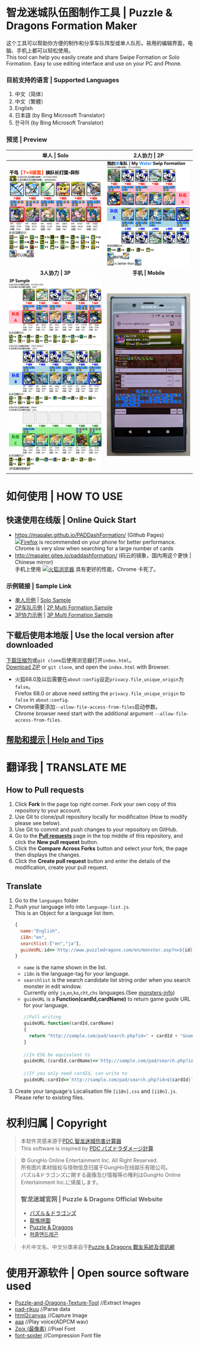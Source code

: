 ﻿智龙迷城队伍图制作工具 | Puzzle & Dragons Formation Maker
======
这个工具可以帮助你方便的制作和分享车队阵型或单人队形。易用的编辑界面，电脑、手机上都可以轻松使用。   
This tool can help you easily create and share Swipe Formation or Solo Formation. Easy to use editing interface and use on your PC and Phone.

### 目前支持的语言 | Supported Languages
1. 中文（简体）
1. 中文（繁體）
1. English
1. 日本語 (by Bing Microsoft Translator)
1. 한국어 (by Bing Microsoft Translator)

### 预览 \| Preview

| **单人 \| Solo** | **2人协力 \| 2P** |
| :---: | :---: |
| ![单人界面预览](document/preview-capture-1p.png) | ![2人协力界面预览](document/preview-capture-2p.png) |
| **3人协力 \| 3P** | **手机 \| Mobile**  |
| ![3人协力界面预览](document/preview-capture-3p.png) | ![手机端预览](document/preview-mobile.jpg) |


# 如何使用 | HOW TO USE
## 快速使用在线版 | Online Quick Start
* <https://mapaler.github.io/PADDashFormation/> (Github Pages)  
[![](https://www.mozilla.org/media/img/firefox/favicon.ico)Firefox](https://www.mozilla.org/firefox/new/) is recommended on your phone for better performance. Chrome is very slow when searching for a large number of cards
* http://mapaler.gitee.io/paddashformation/ (码云的镜象，国内用这个更快 | Chinese mirror)  
手机上使用 [![](https://www.mozilla.org/media/img/firefox/favicon.ico)火狐浏览器](https://www.mozilla.org/firefox/new/) 具有更好的性能，Chrome 卡死了。

### 示例链接 | Sample Link
  * [单人示例](http://mapaler.gitee.io/paddashformation/solo.html?d={"t"%3A"千鸟^ff3600^【7×6版面】^p换队长打里·异形"%2C"d"%3A"%25{m5537}可以换%25{m3524}"%2C"f"%3A[[[[5537%2C110%2C9%2C99%2C[18%2C11%2C11%2C10%2C11]%2C1]%2C[5141%2C110%2C9%2C99%2C[11%2C11%2C11%2C11%2C11%2C10]%2C2]%2C[5004%2C110%2C9%2C99%2C[19%2C19%2C11%2C11]%2C0]%2C[5658%2C110%2C9%2C99%2C[19%2C11%2C11%2C11%2C11]%2C0]%2C[3898%2C110%2C9%2C99%2C[25%2C11%2C11%2C11%2C11]%2C0]%2C[5658%2C110%2C9%2C99%2C[19%2C19%2C11%2C11]%2C2]]%2C[[5573%2C1%2C7%2C99]%2C[5591%2C1%2C6%2C99]%2C[5582%2C1%2C6]%2C[5656%2C1%2C6]%2C[4897%2C99%2C5%2C99]%2C[5420%2C99%2C5%2Cnull%2Cnull%2Cnull%2C1]]]]%2C"b"%3A13}) | [Solo Sample](//mapaler.github.io/PADDashFormation/solo.html?d={"t"%3A"千鸟^ff3600^【7×6版面】^p换队长打里·异形"%2C"d"%3A"%25{m5537}可以换%25{m3524}"%2C"f"%3A[[[[5537%2C110%2C9%2C99%2C[18%2C11%2C11%2C10%2C11]%2C1]%2C[5141%2C110%2C9%2C99%2C[11%2C11%2C11%2C11%2C11%2C10]%2C2]%2C[5004%2C110%2C9%2C99%2C[19%2C19%2C11%2C11]%2C0]%2C[5658%2C110%2C9%2C99%2C[19%2C11%2C11%2C11%2C11]%2C0]%2C[3898%2C110%2C9%2C99%2C[25%2C11%2C11%2C11%2C11]%2C0]%2C[5658%2C110%2C9%2C99%2C[19%2C19%2C11%2C11]%2C2]]%2C[[5573%2C1%2C7%2C99]%2C[5591%2C1%2C6%2C99]%2C[5582%2C1%2C6]%2C[5656%2C1%2C6]%2C[4897%2C99%2C5%2C99]%2C[5420%2C99%2C5%2Cnull%2Cnull%2Cnull%2C1]]]]%2C"b"%3A13})
  * [2P车队示例](http://mapaler.gitee.io/paddashformation/multi.html?d={"t"%3A"我的^2288FF^水^p车队%20|%20My%20^2288FF^Water^p%20Swip%20Formation"%2C"d"%3A"%25{m2186}最好换%25{m4877}\n%25{m4877}%20is%20better%20than%20%25{m2186}"%2C"f"%3A[[[[4691%2C104%2C9%2C99%2C[19%2C19%2C11%2C11]%2C1]%2C[2186%2C101%2C8%2C99%2C[20%2C20%2C20]%2C0]%2C[4877%2C101%2C9%2C99%2C[19%2C19%2C11%2C11]]%2C[4793%2C99%2C7%2C99]%2C[4877%2C101%2C9%2C99%2C[23%2C23%2C11%2C11]]]%2C[[4252%2C38%2C9]%2C[4394%2C1%2C3%2Cnull%2Cnull%2Cnull%2C1]%2C[4394%2C1%2C3%2Cnull%2Cnull%2Cnull%2C1]%2C[4155%2C1%2C7%2Cnull%2Cnull%2Cnull%2C1]%2C[4394%2C1%2C3%2Cnull%2Cnull%2Cnull%2C1]]]%2C[[[4691%2C110%2C9%2C99%2C[19%2C19%2C11%2C11]%2C1]%2C[4877%2C102%2C9%2C99%2C[19%2C19%2C11%2C11]]%2C[4877%2C101%2C9%2C99%2C[23%2C23%2C11%2C11]]%2C[4793%2C99%2C7%2C99%2C[21%2C21%2C21]]%2C[2186%2C101%2C8%2C99%2Cnull%2C0]]%2C[[4394%2C12%2C3%2Cnull%2Cnull%2Cnull%2C1]%2C[4394%2C1%2C3%2Cnull%2Cnull%2Cnull%2C1]%2C[4394%2C1%2C3%2C99%2Cnull%2Cnull%2C1]%2C[4155%2C1%2C7%2Cnull%2Cnull%2Cnull%2C1]%2C[4394%2C1%2C3%2Cnull%2Cnull%2Cnull%2C1]]]]}) | [2P Multi Formation Sample](//mapaler.github.io/PADDashFormation/multi.html?d={"t"%3A"我的^2288FF^水^p车队%20|%20My%20^2288FF^Water^p%20Swip%20Formation"%2C"d"%3A"%25{m2186}最好换%25{m4877}\n%25{m4877}%20is%20better%20than%20%25{m2186}"%2C"f"%3A[[[[4691%2C104%2C9%2C99%2C[19%2C19%2C11%2C11]%2C1]%2C[2186%2C101%2C8%2C99%2C[20%2C20%2C20]%2C0]%2C[4877%2C101%2C9%2C99%2C[19%2C19%2C11%2C11]]%2C[4793%2C99%2C7%2C99]%2C[4877%2C101%2C9%2C99%2C[23%2C23%2C11%2C11]]]%2C[[4252%2C38%2C9]%2C[4394%2C1%2C3%2Cnull%2Cnull%2Cnull%2C1]%2C[4394%2C1%2C3%2Cnull%2Cnull%2Cnull%2C1]%2C[4155%2C1%2C7%2Cnull%2Cnull%2Cnull%2C1]%2C[4394%2C1%2C3%2Cnull%2Cnull%2Cnull%2C1]]]%2C[[[4691%2C110%2C9%2C99%2C[19%2C19%2C11%2C11]%2C1]%2C[4877%2C102%2C9%2C99%2C[19%2C19%2C11%2C11]]%2C[4877%2C101%2C9%2C99%2C[23%2C23%2C11%2C11]]%2C[4793%2C99%2C7%2C99%2C[21%2C21%2C21]]%2C[2186%2C101%2C8%2C99%2Cnull%2C0]]%2C[[4394%2C12%2C3%2Cnull%2Cnull%2Cnull%2C1]%2C[4394%2C1%2C3%2Cnull%2Cnull%2Cnull%2C1]%2C[4394%2C1%2C3%2C99%2Cnull%2Cnull%2C1]%2C[4155%2C1%2C7%2Cnull%2Cnull%2Cnull%2C1]%2C[4394%2C1%2C3%2Cnull%2Cnull%2Cnull%2C1]]]]})
  * [3P协力示例](http://mapaler.gitee.io/paddashformation/triple.html?d={"t"%3A"3P%20Sample"%2C"d"%3A"3P没啥好的例子"%2C"f"%3A[[[[4691%2C104%2C9%2C99%2C[19%2C19%2C11%2C11]%2C1]%2C[2186%2C101%2C8%2C99%2C[20%2C20%2C20]%2C0]%2C[4877%2C101%2C9%2C99%2C[19%2C19%2C11%2C11]]%2C[4793%2C99%2C7%2C99]%2C[5322%2C101%2C9%2C99%2C[20%2C20%2C20]]%2C[4691%2C110%2C9%2C99%2C[19%2C19%2C11%2C11]%2C1]]%2C[[4252%2C38%2C9]%2C[5632%2C1%2C6%2C99]%2C[4394%2C1%2C3%2Cnull%2Cnull%2Cnull%2C1]%2C[4155%2C1%2C7%2Cnull%2Cnull%2Cnull%2C1]%2C[4828%2C5%2C3]%2C[4394%2C12%2C3%2Cnull%2Cnull%2Cnull%2C1]]]%2C[[[4691%2C110%2C9%2C99%2C[19%2C19%2C11%2C11]%2C1]%2C[2186%2C101%2C8%2C99%2Cnull%2C0]%2C[4877%2C102%2C9%2C99%2C[19%2C19%2C11%2C11]]%2C[4793%2C99%2C7%2C99%2C[21%2C21%2C21]]%2C[4877%2C101%2C9%2C99%2C[23%2C23%2C11%2C11]]%2C[4691%2C104%2C9%2C99%2C[19%2C19%2C11%2C11]%2C1]]%2C[[4394%2C12%2C3%2Cnull%2Cnull%2Cnull%2C1]%2C[4394%2C1%2C3%2Cnull%2Cnull%2Cnull%2C1]%2C[4394%2C1%2C3%2Cnull%2Cnull%2Cnull%2C1]%2C[4155%2C1%2C7%2Cnull%2Cnull%2Cnull%2C1]%2C[4394%2C1%2C3%2Cnull%2Cnull%2Cnull%2C1]%2C[4252%2C38%2C9]]]%2C[[[5888%2C110%2C9%2C99%2C[19%2C19%2C11%2C11]]%2C[4877%2C99%2C9%2C99]%2C[4877%2C99%2C9%2C99]%2C[4877%2C99%2C9%2C99]%2C[2540%2C110%2C8%2C99%2C[11%2C11%2C11%2C11%2C11%2C11]%2C0]%2C[5887%2C99%2C9%2Cnull%2C[11%2C11%2C11%2C11%2C11%2C11]]]%2C[[0%2C0%2C0]%2C[0%2C0%2C0]%2C[0%2C0%2C0]%2C[0%2C0%2C0]%2C[0%2C0%2C0]%2C[0%2C0%2C0]]]]}) | [3P Multi Formation Sample](//mapaler.github.io/PADDashFormation/triple.html?d={"t"%3A"3P%20Sample"%2C"d"%3A"3P没啥好的例子"%2C"f"%3A[[[[4691%2C104%2C9%2C99%2C[19%2C19%2C11%2C11]%2C1]%2C[2186%2C101%2C8%2C99%2C[20%2C20%2C20]%2C0]%2C[4877%2C101%2C9%2C99%2C[19%2C19%2C11%2C11]]%2C[4793%2C99%2C7%2C99]%2C[5322%2C101%2C9%2C99%2C[20%2C20%2C20]]%2C[4691%2C110%2C9%2C99%2C[19%2C19%2C11%2C11]%2C1]]%2C[[4252%2C38%2C9]%2C[5632%2C1%2C6%2C99]%2C[4394%2C1%2C3%2Cnull%2Cnull%2Cnull%2C1]%2C[4155%2C1%2C7%2Cnull%2Cnull%2Cnull%2C1]%2C[4828%2C5%2C3]%2C[4394%2C12%2C3%2Cnull%2Cnull%2Cnull%2C1]]]%2C[[[4691%2C110%2C9%2C99%2C[19%2C19%2C11%2C11]%2C1]%2C[2186%2C101%2C8%2C99%2Cnull%2C0]%2C[4877%2C102%2C9%2C99%2C[19%2C19%2C11%2C11]]%2C[4793%2C99%2C7%2C99%2C[21%2C21%2C21]]%2C[4877%2C101%2C9%2C99%2C[23%2C23%2C11%2C11]]%2C[4691%2C104%2C9%2C99%2C[19%2C19%2C11%2C11]%2C1]]%2C[[4394%2C12%2C3%2Cnull%2Cnull%2Cnull%2C1]%2C[4394%2C1%2C3%2Cnull%2Cnull%2Cnull%2C1]%2C[4394%2C1%2C3%2Cnull%2Cnull%2Cnull%2C1]%2C[4155%2C1%2C7%2Cnull%2Cnull%2Cnull%2C1]%2C[4394%2C1%2C3%2Cnull%2Cnull%2Cnull%2C1]%2C[4252%2C38%2C9]]]%2C[[[5888%2C110%2C9%2C99%2C[19%2C19%2C11%2C11]]%2C[4877%2C99%2C9%2C99]%2C[4877%2C99%2C9%2C99]%2C[4877%2C99%2C9%2C99]%2C[2540%2C110%2C8%2C99%2C[11%2C11%2C11%2C11%2C11%2C11]%2C0]%2C[5887%2C99%2C9%2Cnull%2C[11%2C11%2C11%2C11%2C11%2C11]]]%2C[[0%2C0%2C0]%2C[0%2C0%2C0]%2C[0%2C0%2C0]%2C[0%2C0%2C0]%2C[0%2C0%2C0]%2C[0%2C0%2C0]]]]})

## 下载后使用本地版 | Use the local version after downloaded  
[下载压缩包](//gitee.com/mapaler/PADDashFormation/repository/archive/master)或`git clone`后使用浏览器打开`index.html`。  
[Download ZIP](//codeload.github.com/Mapaler/PADDashFormation/zip/master) or `git clone`, and open the `index.html` with Browser.
* 火狐68.0及以后需要在`about:config`设定`privacy.file_unique_origin`为`false`。  
Firefox 68.0 or above need setting the `privacy.file_unique_origin` to `false` in `about:config`.
* Chrome需要添加`--allow-file-access-from-files`启动参数。  
Chrome browser need start with the additional argument `--allow-file-access-from-files`.

## [帮助和提示 | Help and Tips](help.md)

# 翻译我 | TRANSLATE ME
## How to **Pull requests**
1. Click **Fork** In the page top right corner. Fork your own copy of this repository to your account.
1. Use Git to clone/pull repository locally for modification (How to modify please see below).
1. Use Git to commit and push changes to your repository on GitHub.
1. Go to the **[Pull requests](../../pulls)** page in the top middle of this repository, and click the **New pull request** button.
1. Click the **Compare Across Forks** button and select your fork, the page then displays the changes.
1. Click the **Create pull request** button and enter the details of the modification, create your pull request.

## Translate
1. Go to the `languages` folder
1. Push your language info into `language-list.js`.  
This is an Object for a language list item.
    ```js
    {
      name:"English",
      i18n:"en",
      searchlist:["en","ja"],
      guideURL:id=>`http://www.puzzledragonx.com/en/monster.asp?n=${id}`
    }
    ```
    * `name` is the name shown in the list.
    * `i18n` is the language-tag for your language.
    * `searchlist` is the search candidate list string order when you search monster in edit window.  
    Currently only `ja`,`en`,`ko`,`cht`,`chs` languages.(See [monsters-info](monsters-info))
    * `guideURL` is a **Function(cardId,cardName)** to return game guide URL for your language.
      ```js
      //Full writing
      guideURL:function(cardId,cardName)
      {
        return "http://sample.com/pad/search.php?id=" + cardId + "&name=" + cardName;
      }

      //In ES6 be equivalent to
      guideURL:(cardId,cardName)=>`http://sample.com/pad/search.php?id=${cardId}&name=${cardName}`

      //If you only need cardId, can write to
      guideURL:cardId=>`http://sample.com/pad/search.php?id=${cardId}`
      ```
1. Create your language's Localisation file `[i18n].css` and `[i18n].js`.  
Please refer to existing files.

# 权利归属 | Copyright
> 本软件灵感来源于[PDC 智龙迷城伤害计算器](//play.google.com/store/apps/details?id=com.corombo13.paddamagecal)  
> This software is inspired by [PDC パズドラダメージ計算](//play.google.com/store/apps/details?id=com.corombo13.paddamagecal)

> © GungHo Online Entertainment Inc. All Right Reserved.  
> 所有图片素材版权与怪物信息归属于GungHo在线娱乐有限公司。  
> パズル&ドラゴンズに関する画像及び情報等の権利はGungHo Online Entertainment Inc.に帰属します。
> ### 智龙迷城官网 | Puzzle & Dragons Official Website
> * [パズル＆ドラゴンズ](http://pad.gungho.jp)
> * [龍族拼圖](https://pad.gungho.jp/hktw/pad/)
> * [Puzzle & Dragons](https://www.puzzleanddragons.us/)
> * [퍼즐앤드래곤](https://pad.neocyon.com/W/)

> 卡片中文名、中文分类来自于[Puzzle & Dragons 戰友系統及資訊網](https://pad.skyozora.com/)

# 使用开源软件 | Open source software used
* [Puzzle-and-Dragons-Texture-Tool](//github.com/codywatts/Puzzle-and-Dragons-Texture-Tool) //Extract Images
* [pad-rikuu](//github.com/kiootic/pad-rikuu) //Parse data
* [html2canvas](//github.com/niklasvh/html2canvas) //Capture Image
* [aaa](//github.com/jy4340132/aaa) //Play voice(ADPCM wav)
* [Zpix (最像素)](//github.com/SolidZORO/zpix-pixel-font) //Pixel Font
* [font-spider](//github.com/aui/font-spider) //Compression Font file